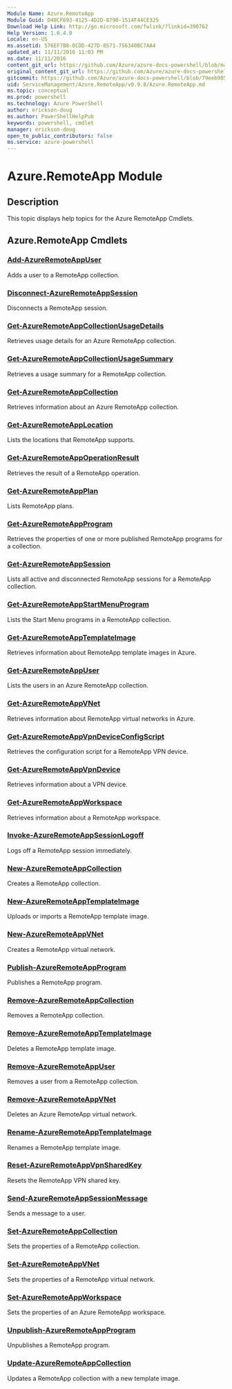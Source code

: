 ```yaml
---
Module Name: Azure.RemoteApp
Module Guid: D48CF693-4125-4D2D-8790-1514F44CE325
Download Help Link: http://go.microsoft.com/fwlink/?linkid=390762
Help Version: 1.0.4.0
Locale: en-US
ms.assetid: 576EF7B8-0CDD-427D-8571-756340BC7AA4
updated_at: 11/11/2016 11:03 PM
ms.date: 11/11/2016
content_git_url: https://github.com/Azure/azure-docs-powershell/blob/master/azureps-cmdlets-docs/ServiceManagement/Azure.RemoteApp/v0.9.8/Azure.RemoteApp.md
original_content_git_url: https://github.com/Azure/azure-docs-powershell/blob/master/azureps-cmdlets-docs/ServiceManagement/Azure.RemoteApp/v0.9.8/Azure.RemoteApp.md
gitcommit: https://github.com/Azure/azure-docs-powershell/blob/79eeb985ea480979357fb4695832a0c3d29a48bf/azureps-cmdlets-docs/ServiceManagement/Azure.RemoteApp/v0.9.8/Azure.RemoteApp.md
uid: ServiceManagement/Azure.RemoteApp/v0.9.8/Azure.RemoteApp.md
ms.topic: conceptual
ms.prod: powershell
ms.technology: Azure PowerShell
author: erickson-doug
ms.author: PowerShellHelpPub
keywords: powershell, cmdlet
manager: erickson-doug
open_to_public_contributors: false
ms.service: azure-powershell
---
```


# Azure.RemoteApp Module
## Description
This topic displays help topics for the Azure RemoteApp Cmdlets. 

## Azure.RemoteApp Cmdlets
### [Add-AzureRemoteAppUser](./Add-AzureRemoteAppUser.md)
Adds a user to a RemoteApp collection.


### [Disconnect-AzureRemoteAppSession](./Disconnect-AzureRemoteAppSession.md)
Disconnects a RemoteApp session.


### [Get-AzureRemoteAppCollectionUsageDetails](./Get-AzureRemoteAppCollectionUsageDetails.md)
Retrieves usage details for an Azure RemoteApp collection.


### [Get-AzureRemoteAppCollectionUsageSummary](./Get-AzureRemoteAppCollectionUsageSummary.md)
Retrieves a usage summary for a RemoteApp collection.


### [Get-AzureRemoteAppCollection](./Get-AzureRemoteAppCollection.md)
Retrieves information about an Azure RemoteApp collection.


### [Get-AzureRemoteAppLocation](./Get-AzureRemoteAppLocation.md)
Lists the locations that RemoteApp supports.


### [Get-AzureRemoteAppOperationResult](./Get-AzureRemoteAppOperationResult.md)
Retrieves the result of a RemoteApp operation.


### [Get-AzureRemoteAppPlan](./Get-AzureRemoteAppPlan.md)
Lists RemoteApp plans.


### [Get-AzureRemoteAppProgram](./Get-AzureRemoteAppProgram.md)
Retrieves the properties of one or more published RemoteApp programs for a collection.


### [Get-AzureRemoteAppSession](./Get-AzureRemoteAppSession.md)
Lists all active and disconnected RemoteApp sessions for a RemoteApp collection.


### [Get-AzureRemoteAppStartMenuProgram](./Get-AzureRemoteAppStartMenuProgram.md)
Lists the Start Menu programs in a RemoteApp collection.


### [Get-AzureRemoteAppTemplateImage](./Get-AzureRemoteAppTemplateImage.md)
Retrieves information about RemoteApp template images in Azure.


### [Get-AzureRemoteAppUser](./Get-AzureRemoteAppUser.md)
Lists the users in an Azure RemoteApp collection.


### [Get-AzureRemoteAppVNet](./Get-AzureRemoteAppVNet.md)
Retrieves information about RemoteApp virtual networks in Azure.


### [Get-AzureRemoteAppVpnDeviceConfigScript](./Get-AzureRemoteAppVpnDeviceConfigScript.md)
Retrieves the configuration script for a RemoteApp VPN device.


### [Get-AzureRemoteAppVpnDevice](./Get-AzureRemoteAppVpnDevice.md)
Retrieves information about a VPN device.


### [Get-AzureRemoteAppWorkspace](./Get-AzureRemoteAppWorkspace.md)
Retrieves information about a RemoteApp workspace.


### [Invoke-AzureRemoteAppSessionLogoff](./Invoke-AzureRemoteAppSessionLogoff.md)
Logs off a RemoteApp session immediately.


### [New-AzureRemoteAppCollection](./New-AzureRemoteAppCollection.md)
Creates a RemoteApp collection.


### [New-AzureRemoteAppTemplateImage](./New-AzureRemoteAppTemplateImage.md)
Uploads or imports a RemoteApp template image.


### [New-AzureRemoteAppVNet](./New-AzureRemoteAppVNet.md)
Creates a RemoteApp virtual network.


### [Publish-AzureRemoteAppProgram](./Publish-AzureRemoteAppProgram.md)
Publishes a RemoteApp program.


### [Remove-AzureRemoteAppCollection](./Remove-AzureRemoteAppCollection.md)
Removes a RemoteApp collection.


### [Remove-AzureRemoteAppTemplateImage](./Remove-AzureRemoteAppTemplateImage.md)
Deletes a RemoteApp template image.


### [Remove-AzureRemoteAppUser](./Remove-AzureRemoteAppUser.md)
Removes a user from a RemoteApp collection.


### [Remove-AzureRemoteAppVNet](./Remove-AzureRemoteAppVNet.md)
Deletes an Azure RemoteApp virtual network.


### [Rename-AzureRemoteAppTemplateImage](./Rename-AzureRemoteAppTemplateImage.md)
Renames a RemoteApp template image.


### [Reset-AzureRemoteAppVpnSharedKey](./Reset-AzureRemoteAppVpnSharedKey.md)
Resets the RemoteApp VPN shared key.


### [Send-AzureRemoteAppSessionMessage](./Send-AzureRemoteAppSessionMessage.md)
Sends a message to a user.


### [Set-AzureRemoteAppCollection](./Set-AzureRemoteAppCollection.md)
Sets the properties of a RemoteApp collection.


### [Set-AzureRemoteAppVNet](./Set-AzureRemoteAppVNet.md)
Sets the properties of a RemoteApp virtual network.


### [Set-AzureRemoteAppWorkspace](./Set-AzureRemoteAppWorkspace.md)
Sets the properties of an Azure RemoteApp workspace.


### [Unpublish-AzureRemoteAppProgram](./Unpublish-AzureRemoteAppProgram.md)
Unpublishes a RemoteApp program.


### [Update-AzureRemoteAppCollection](./Update-AzureRemoteAppCollection.md)
Updates a RemoteApp collection with a new template image.



